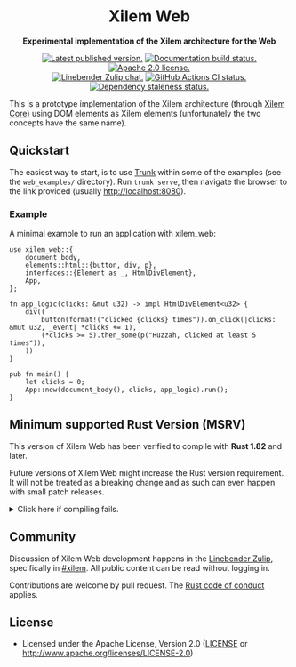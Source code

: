 <div align="center" class="rustdoc-hidden">

# Xilem Web

</div>

<div align="center">

**Experimental implementation of the Xilem architecture for the Web**

[![Latest published version.](https://img.shields.io/crates/v/xilem_web.svg)](https://crates.io/crates/xilem_web)
[![Documentation build status.](https://img.shields.io/docsrs/xilem_web.svg)](https://docs.rs/xilem_web)
[![Apache 2.0 license.](https://img.shields.io/badge/license-Apache--2.0-blue.svg)](#license)
\
[![Linebender Zulip chat.](https://img.shields.io/badge/Linebender-%23xilem-blue?logo=Zulip)](https://xi.zulipchat.com/#narrow/stream/354396-xilem)
[![GitHub Actions CI status.](https://img.shields.io/github/actions/workflow/status/linebender/xilem/ci.yml?logo=github&label=CI)](https://github.com/linebender/xilem/actions)
[![Dependency staleness status.](https://deps.rs/crate/xilem_web/latest/status.svg)](https://deps.rs/crate/xilem_web)

</div>

This is a prototype implementation of the Xilem architecture (through [Xilem Core][]) using DOM elements as Xilem elements (unfortunately the two concepts have the same name).

## Quickstart

The easiest way to start, is to use [Trunk] within some of the examples (see the `web_examples/` directory).
Run `trunk serve`, then navigate the browser to the link provided (usually <http://localhost:8080>).

### Example

A minimal example to run an application with xilem_web:

```rust,no_run
use xilem_web::{
    document_body,
    elements::html::{button, div, p},
    interfaces::{Element as _, HtmlDivElement},
    App,
};

fn app_logic(clicks: &mut u32) -> impl HtmlDivElement<u32> {
    div((
        button(format!("clicked {clicks} times")).on_click(|clicks: &mut u32, _event| *clicks += 1),
        (*clicks >= 5).then_some(p("Huzzah, clicked at least 5 times")),
    ))
}

pub fn main() {
    let clicks = 0;
    App::new(document_body(), clicks, app_logic).run();
}
```

## Minimum supported Rust Version (MSRV)

This version of Xilem Web has been verified to compile with **Rust 1.82** and later.

Future versions of Xilem Web might increase the Rust version requirement.
It will not be treated as a breaking change and as such can even happen with small patch releases.

<details>
<summary>Click here if compiling fails.</summary>

As time has passed, some of Xilem Web's dependencies could have released versions with a higher Rust requirement.
If you encounter a compilation issue due to a dependency and don't want to upgrade your Rust toolchain, then you could downgrade the dependency.

```sh
# Use the problematic dependency's name and version
cargo update -p package_name --precise 0.1.1
```

</details>

<div class="rustdoc-hidden">

## Community

Discussion of Xilem Web development happens in the [Linebender Zulip](https://xi.zulipchat.com/), specifically in
[#xilem](https://xi.zulipchat.com/#narrow/stream/354396-xilem).
All public content can be read without logging in.

Contributions are welcome by pull request. The [Rust code of conduct][] applies.

## License

- Licensed under the Apache License, Version 2.0
  ([LICENSE] or <http://www.apache.org/licenses/LICENSE-2.0>)

</div>

[rust code of conduct]: https://www.rust-lang.org/policies/code-of-conduct
[Trunk]: https://trunkrs.dev/
[LICENSE]: LICENSE
[Xilem Core]: https://crates.io/crates/xilem_core
